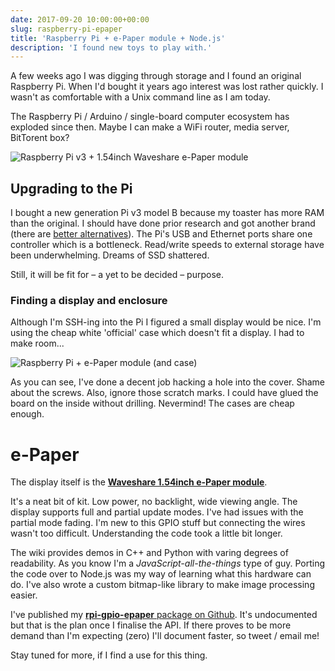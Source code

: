 ```yaml
---
date: 2017-09-20 10:00:00+00:00
slug: raspberry-pi-epaper
title: 'Raspberry Pi + e-Paper module + Node.js'
description: 'I found new toys to play with.'
---
```


A few weeks ago I was digging through storage and I found an original Raspberry Pi. When I'd bought it years ago interest was lost rather quickly. I wasn't as comfortable with a Unix command line as I am today.

The Raspberry Pi / Arduino / single-board computer ecosystem has exploded since then. Maybe I can make a WiFi router, media server, BitTorent box?

![Raspberry Pi v3 + 1.54inch Waveshare e-Paper module](/images/blog/2017/rpi-epaper.jpg)

## Upgrading to the Pi

I bought a new generation Pi v3 model B because my toaster has more RAM than the original. I should have done prior research and got another brand (there are [better alternatives](https://beebom.com/best-raspberry-pi-3-alternatives/)). The Pi's USB and Ethernet ports share one controller which is a bottleneck. Read/write speeds to external storage have been underwhelming. Dreams of SSD shattered.

Still, it will be fit for – a yet to be decided – purpose.

### Finding a display and enclosure

Although I'm SSH-ing into the Pi I figured a small display would be nice. I'm using the cheap white 'official' case which doesn't fit a display. I had to make room...

![Raspberry Pi + e-Paper module (and case)](/images/blog/2017/rpi-case.jpg)

As you can see, I've done a decent job hacking a hole into the cover. Shame about the screws. Also, ignore those scratch marks. I could have glued the board on the inside without drilling. Nevermind! The cases are cheap enough.

# e-Paper

The display itself is the [**Waveshare 1.54inch e-Paper module**](http://www.waveshare.com/wiki/1.54inch_e-Paper_Module).

It's a neat bit of kit. Low power, no backlight, wide viewing angle. The display supports full and partial update modes. I've had issues with the partial mode fading. I'm new to this GPIO stuff but connecting the wires wasn't too difficult. Understanding the code took a little bit longer.

The wiki provides demos in C++ and Python with varing degrees of readability. As you know I'm a *JavaScript-all-the-things* type of guy. Porting the code over to Node.js was my way of learning what this hardware can do. I've also wrote a custom bitmap-like library to make image processing easier.

I've published my [**rpi-gpio-epaper** package on Github](https://github.com/dbushell/rpi-gpio-epaper). It's undocumented but that is the plan once I finalise the API. If there proves to be more demand than I'm expecting (zero) I'll document faster, so tweet / email me!

Stay tuned for more, if I find a use for this thing.
